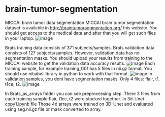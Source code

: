 # brain-tumor-segmentation
MICCAI brain tumor data segmentation
MICCAI brain tumor segmentation dataset is available in http://braintumorsegmentation.org/ this website. You should get access to the medical data and after that you will get such files in your laptop.
![image](https://user-images.githubusercontent.com/43410356/161015498-58cd49c8-74fc-45d3-a4ef-b6d4a8e334b8.png)

Brats training data consists of 371 subjects/samples.
Brats validation data consists of 127 subjects/samples. However, validation data has no segmentation masks. You should upload your results from training to the MICCAI website to get the validation data accuracy results.
![image](https://user-images.githubusercontent.com/43410356/161016201-896a93b6-54df-4597-b969-b4e4bb009d47.png)
Each training sample, for example training_001 has 5 files in nii.gz format. You should use nibabel library in python to work with that format.
![image](https://user-images.githubusercontent.com/43410356/161016386-49e4a13c-689e-4006-831e-7ec6817e2391.png)
In validation samples, you dont have segmentation masks. Only 4 files: flair, t1, t1ce, t2. 
![image](https://user-images.githubusercontent.com/43410356/161016638-ce63e67d-ef2e-4387-af4c-6aea7547aa83.png)


In Brats_as_arrays folder you can see preprocessing step. There 3 files from each training sample:flair, t1ce, t2 were stacked together.
In 3d-Unet copy1.ipynb file Those 4d arrays were trained on 3D-Unet and evaluated using seg.nii.gz file or mask converted to array. 

